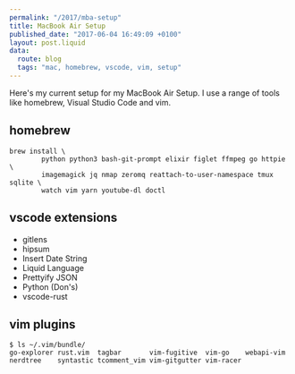 ```yaml
---
permalink: "/2017/mba-setup"
title: MacBook Air Setup
published_date: "2017-06-04 16:49:09 +0100"
layout: post.liquid
data:
  route: blog
  tags: "mac, homebrew, vscode, vim, setup"
---
```

Here's my current setup for my MacBook Air Setup. I use a range of tools like 
homebrew, Visual Studio Code and vim.

## homebrew

```shell
brew install \
        python python3 bash-git-prompt elixir figlet ffmpeg go httpie \ 
        imagemagick jq nmap zeromq reattach-to-user-namespace tmux sqlite \ 
        watch vim yarn youtube-dl doctl
```

## vscode extensions

- gitlens
- hipsum
- Insert Date String
- Liquid Language
- Prettyify JSON
- Python (Don's)
- vscode-rust

## vim plugins 

```shell
$ ls ~/.vim/bundle/
go-explorer rust.vim  tagbar       vim-fugitive  vim-go    webapi-vim
nerdtree    syntastic tcomment_vim vim-gitgutter vim-racer
```


